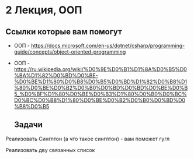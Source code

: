 # 2 Лекция, ООП


## Ссылки которые вам помогут

* ООП - https://docs.microsoft.com/en-us/dotnet/csharp/programming-guide/concepts/object-oriented-programming
* ООП - https://ru.wikipedia.org/wiki/%D0%9E%D0%B1%D1%8A%D0%B5%D0%BA%D1%82%D0%BD%D0%BE-%D0%BE%D1%80%D0%B8%D0%B5%D0%BD%D1%82%D0%B8%D1%80%D0%BE%D0%B2%D0%B0%D0%BD%D0%BD%D0%BE%D0%B5_%D0%BF%D1%80%D0%BE%D0%B3%D1%80%D0%B0%D0%BC%D0%BC%D0%B8%D1%80%D0%BE%D0%B2%D0%B0%D0%BD%D0%B8%D0%B5

  ## Задачи

Реализовать Синглтон (а что такое синглтон) - вам поможет гугл

Реализовать дву связанных список
